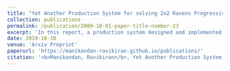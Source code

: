 ```yaml
---
title: "Yet Another Production System for solving 2x2 Ravens Progressive Matrices"
collection: publications
permalink: /publication/2009-10-01-paper-title-number-23
excerpt: 'In this report, a production system designed and implemented by drawing perspectives from (Kunda, McGreggor, and Goel, 2009) is presented as a solution to 2x2 Raven’s Progressive Matrices (RPM) (Raven, 1962). The developed agent solves 12/12 and 10/12 across Basic and Test/Challenge/Raven’s sets, respectively. The report explains details on error analysis, efficiency, generality and cognitive connection and concludes with some implications on future work.'
date: 2019-10-30
venue: 'Arxiv Preprint'
paperurl: 'https://manikandan-ravikiran.github.io/publications/'
citation: '<b>Manikandan, Ravikiran</b>, Yet Another Production System for solving 2x2 Ravens Progressive Matrices, Preprint, 2019'
---
```

